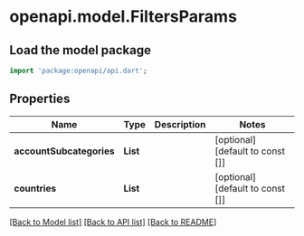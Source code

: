 # openapi.model.FiltersParams

## Load the model package
```dart
import 'package:openapi/api.dart';
```

## Properties
Name | Type | Description | Notes
------------ | ------------- | ------------- | -------------
**accountSubcategories** | **List<String>** |  | [optional] [default to const []]
**countries** | **List<String>** |  | [optional] [default to const []]

[[Back to Model list]](../README.md#documentation-for-models) [[Back to API list]](../README.md#documentation-for-api-endpoints) [[Back to README]](../README.md)


